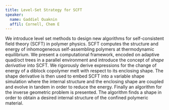 ```yaml
---
title: Level-Set Strategy for SCFT
speaker:
  name: Gaddiel Ouaknin
  affil: Cornell, Chem E
---
```


We introduce level set methods to design new algorithms for
self-consistent field theory (SCFT) in polymer physics. SCFT computes
the structure and energy of inhomogeneous self-assembling polymers at
thermodynamic equilibrium. We present a computational framework, encoded
on adaptive quad/oct trees in a parallel environment and introduce the
concept of _shape derivative_ into SCFT. We rigorously derive
expressions for the change of energy of a diblock copolymer melt with
respect to its enclosing shape. The shape derivative is then used to
embed SCFT into a variable shape simulation where the internal structure
and the enclosing shape are coupled and evolve in tandem in order to
reduce the energy. Finally an algorithm for the inverse geometric
problem is presented. The algorithm finds a shape in order to obtain a
desired internal structure of the confined polymeric material.
